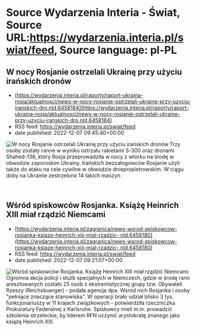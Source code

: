 # Source Wydarzenia Interia - Świat, Source URL:https://wydarzenia.interia.pl/swiat/feed, Source language: pl-PL

## W nocy Rosjanie ostrzelali Ukrainę przy użyciu irańskich dronów
 - [https://wydarzenia.interia.pl/raporty/raport-ukraina-rosja/aktualnosci/news-w-nocy-rosjanie-ostrzelali-ukraine-przy-uzyciu-iranskich-dro,nId,6458184](https://wydarzenia.interia.pl/raporty/raport-ukraina-rosja/aktualnosci/news-w-nocy-rosjanie-ostrzelali-ukraine-przy-uzyciu-iranskich-dro,nId,6458184)
 - RSS feed: https://wydarzenia.interia.pl/swiat/feed
 - date published: 2022-12-07 09:45:40+00:00

<p><a href="https://wydarzenia.interia.pl/raporty/raport-ukraina-rosja/aktualnosci/news-w-nocy-rosjanie-ostrzelali-ukraine-przy-uzyciu-iranskich-dro,nId,6458184"><img align="left" alt="W nocy Rosjanie ostrzelali Ukrainę przy użyciu irańskich dronów" src="https://i.iplsc.com/w-nocy-rosjanie-ostrzelali-ukraine-przy-uzyciu-iranskich-dro/000GGC0PTYCVC5O0-C321.jpg" /></a>Trzy osoby zostały ranne w wyniku ostrzału rakietami S-300 oraz dronami Shahed-136, który Rosja przeprowadziła w nocy z wtorku na środę w obwodzie zaporoskim Ukrainy. Irańskich bezzałogowców Rosjanie użyli także do ataku na cele cywilne w obwodzie dniepropietrowskim. W ciągu doby na Ukrainie zestrzelono 14 takich maszyn.</p><br clear="all" />

## Wśród spiskowców Rosjanka. Książę Heinrich XIII miał rządzić Niemcami
 - [https://wydarzenia.interia.pl/zagranica/news-wsrod-spiskowcow-rosjanka-ksiaze-heinrich-xiii-mial-rzadzic-,nId,6458180](https://wydarzenia.interia.pl/zagranica/news-wsrod-spiskowcow-rosjanka-ksiaze-heinrich-xiii-mial-rzadzic-,nId,6458180)
 - RSS feed: https://wydarzenia.interia.pl/swiat/feed
 - date published: 2022-12-07 09:21:07+00:00

<p><a href="https://wydarzenia.interia.pl/zagranica/news-wsrod-spiskowcow-rosjanka-ksiaze-heinrich-xiii-mial-rzadzic-,nId,6458180"><img align="left" alt="Wśród spiskowców Rosjanka. Książę Heinrich XIII miał rządzić Niemcami" src="https://i.iplsc.com/wsrod-spiskowcow-rosjanka-ksiaze-heinrich-xiii-mial-rzadzic/000GGCKD04JECJNQ-C321.jpg" /></a>Ogromna akcja policji i służb specjalnych w Niemczech, gdzie w środę rano aresztowanych zostało 25 osób z ekstremistycznej grupy tzw. Obywateli Rzeszy (Reichsbuerger) - podała agencja dpa. Wsród nich Rosjanka i osoby &quot;pełniące znaczące stanowiska&quot;. W operacji brało udział blisko 3 tys. funkcjonariuszy w 11 krajach związkowych - potwierdziła rzeczniczka Prokuratury Federalnej z Karlsruhe. Spiskowcy mieli m.in. prowadzić szkolenia strzeleckie, by liderem RFN uczynić arystokratę znanego jako książę Heinrich XIII.</p><br clear="all" />
